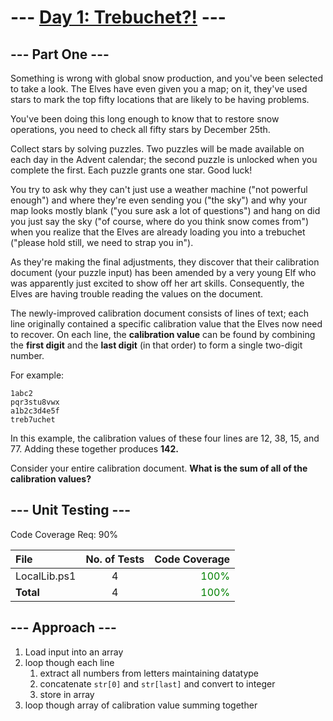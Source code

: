 # --- [Day 1: Trebuchet?!](https://adventofcode.com/2023/day/1) ---
## --- Part One ---
Something is wrong with global snow production, and you've been selected to take a look. The Elves have even given you a map; on it, they've used stars to mark the top fifty locations that are likely to be having problems.

You've been doing this long enough to know that to restore snow operations, you need to check all fifty stars by December 25th.

Collect stars by solving puzzles. Two puzzles will be made available on each day in the Advent calendar; the second puzzle is unlocked when you complete the first. Each puzzle grants one star. Good luck!

You try to ask why they can't just use a weather machine ("not powerful enough") and where they're even sending you ("the sky") and why your map looks mostly blank ("you sure ask a lot of questions") and hang on did you just say the sky ("of course, where do you think snow comes from") when you realize that the Elves are already loading you into a trebuchet ("please hold still, we need to strap you in").

As they're making the final adjustments, they discover that their calibration document (your puzzle input) has been amended by a very young Elf who was apparently just excited to show off her art skills. Consequently, the Elves are having trouble reading the values on the document.

The newly-improved calibration document consists of lines of text; each line originally contained a specific calibration value that the Elves now need to recover. On each line, the **calibration value** can be found by combining the **first digit** and the **last digit** (in that order) to form a single two-digit number.

For example:

```
1abc2
pqr3stu8vwx
a1b2c3d4e5f
treb7uchet
```

In this example, the calibration values of these four lines are 12, 38, 15, and 77. Adding these together produces **142.**

Consider your entire calibration document. **What is the sum of all of the calibration values?**

## --- Unit Testing ---

Code Coverage Req: 90%

| File | No. of Tests | Code Coverage |
| :--- | :---: | ---: |
| LocalLib.ps1 | 4 | <span style="color:green">100%</span> |
| **Total** | 4 | <span style="color:green">100%</span> |

## --- Approach ---
1. Load input into an array
2. loop though each line
	1. extract all numbers from letters maintaining datatype
	2. concatenate `str[0]` and `str[last]` and convert to integer
	3. store in array
3. loop though array of calibration value summing together